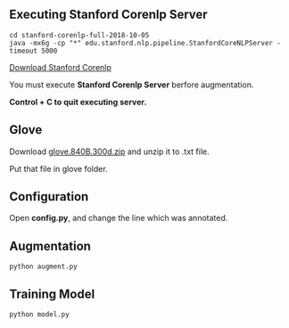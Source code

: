 ## Executing Stanford Corenlp Server

```
cd stanford-corenlp-full-2018-10-05
java -mx6g -cp "*" edu.stanford.nlp.pipeline.StanfordCoreNLPServer -timeout 5000
```

[Download Stanford Corenlp](https://stanfordnlp.github.io/CoreNLP/)

You must execute **Stanford Corenlp Server** berfore augmentation.

**Control + C to quit executing server.**  



## Glove

Download [glove.840B.300d.zip](https://nlp.stanford.edu/projects/glove/) and unzip it to .txt file.

Put that file in glove folder.   



## Configuration

Open **config.py**, and change the line which was annotated.   



## Augmentation

``` 
python augment.py
```



## Training Model

``` 
python model.py   
```





